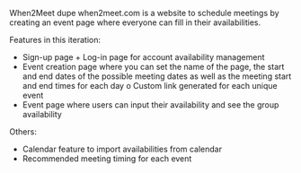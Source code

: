 When2Meet dupe
when2meet.com is a website to schedule meetings by creating an event page where everyone can fill in their availabilities. 

Features in this iteration:
-	Sign-up page + Log-in page for account availability management
-	Event creation page where you can set the name of the page, the start and end dates of the possible meeting dates as well as the meeting start and end times for each day
o	Custom link generated for each unique event
-	Event page where users can input their availability and see the group availability

Others:
-	Calendar feature to import availabilities from calendar 
-	Recommended meeting timing for each event
